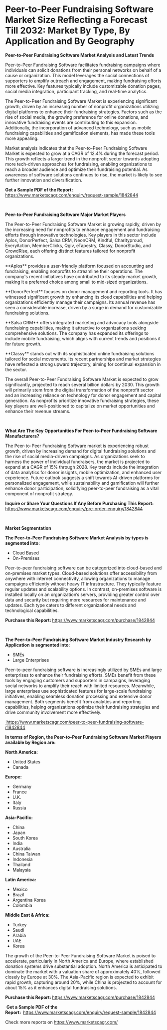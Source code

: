 <p><h1>Peer-to-Peer Fundraising Software Market Size Reflecting a Forecast Till 2032: Market By Type, By Application and By Geography</h1></p><p><strong>Peer-to-Peer Fundraising Software Market Analysis and Latest Trends</strong></p>
<p><p>Peer-to-Peer Fundraising Software facilitates fundraising campaigns where individuals can solicit donations from their personal networks on behalf of a cause or organization. This model leverages the social connections of supporters to amplify outreach and engagement, making fundraising efforts more effective. Key features typically include customizable donation pages, social media integration, participant tracking, and real-time analytics.</p><p>The Peer-to-Peer Fundraising Software Market is experiencing significant growth, driven by an increasing number of nonprofit organizations utilizing digital platforms to enhance their fundraising strategies. Factors such as the rise of social media, the growing preference for online donations, and innovative fundraising events are contributing to this expansion. Additionally, the incorporation of advanced technology, such as mobile fundraising capabilities and gamification elements, has made these tools more appealing.</p><p>Market analysis indicates that the Peer-to-Peer Fundraising Software Market is expected to grow at a CAGR of 12.4% during the forecast period. This growth reflects a larger trend in the nonprofit sector towards adopting more tech-driven approaches for fundraising, enabling organizations to reach a broader audience and optimize their fundraising potential. As awareness of software solutions continues to rise, the market is likely to see further innovation and diversification.</p></p>
<p><strong>Get a Sample PDF of the Report:&nbsp;</strong> <a href="https://www.marketscagr.com/enquiry/request-sample/1842844?utm_campaign=3189&utm_medium=2&utm_source=Github&utm_content=ia&utm_term=26032025&utm_id=peer-to-peer-fundraising-software">https://www.marketscagr.com/enquiry/request-sample/1842844</a></p>
<p>&nbsp;</p>
<p><strong>Peer-to-Peer Fundraising Software Major Market Players</strong></p>
<p><p>The Peer-to-Peer Fundraising Software Market is growing rapidly, driven by the increasing need for nonprofits to enhance engagement and fundraising efforts through innovative technologies. Key players in this sector include Aplos, DonorPerfect, Salsa CRM, NeonCRM, Kindful, Charityproud, EveryAction, MemberClicks, Qgiv, eTapestry, Classy, DonorStudio, and CrowdRise, each offering distinct features tailored for nonprofit organizations.</p><p>**Aplos** provides a user-friendly platform focused on accounting and fundraising, enabling nonprofits to streamline their operations. The company's recent initiatives have contributed to its steady market growth, making it a preferred choice among small to mid-sized organizations.</p><p>**DonorPerfect** focuses on donor management and reporting tools. It has witnessed significant growth by enhancing its cloud capabilities and helping organizations efficiently manage their campaigns. Its annual revenue has seen a considerable increase, driven by a surge in demand for customizable fundraising solutions.</p><p>**Salsa CRM** offers integrated marketing and advocacy tools alongside fundraising capabilities, making it attractive to organizations seeking comprehensive solutions. The company has expanded its offerings to include mobile fundraising, which aligns with current trends and positions it for future growth.</p><p>**Classy** stands out with its sophisticated online fundraising solutions tailored for social movements. Its recent partnerships and market strategies have reflected a strong upward trajectory, aiming for continual expansion in the sector.</p><p>The overall Peer-to-Peer Fundraising Software Market is expected to grow significantly, projected to reach several billion dollars by 2030. This growth will primarily stem from the digital transformation of the nonprofit sector and an increasing reliance on technology for donor engagement and capital generation. As nonprofits prioritize innovative fundraising strategies, these key players are well-positioned to capitalize on market opportunities and enhance their revenue streams.</p></p>
<p>&nbsp;</p>
<p><strong>What Are The Key Opportunities For Peer-to-Peer Fundraising Software Manufacturers?</strong></p>
<p><p>The Peer-to-Peer Fundraising Software market is experiencing robust growth, driven by increasing demand for digital fundraising solutions and the rise of social media-driven campaigns. As organizations seek to harness the power of individual fundraisers, the market is projected to expand at a CAGR of 15% through 2028. Key trends include the integration of data analytics for donor insights, mobile optimization, and enhanced user experience. Future outlook suggests a shift towards AI-driven platforms for personalized engagement, while sustainability and gamification will further enhance donor participation, solidifying peer-to-peer fundraising as a vital component of nonprofit strategy.</p></p>
<p><strong>Inquire or Share Your Questions If Any Before Purchasing This Report:</strong> <a href="https://www.marketscagr.com/enquiry/pre-order-enquiry/1842844?utm_campaign=3189&utm_medium=2&utm_source=Github&utm_content=ia&utm_term=26032025&utm_id=peer-to-peer-fundraising-software">https://www.marketscagr.com/enquiry/pre-order-enquiry/1842844</a></p>
<p>&nbsp;</p>
<p><strong>Market Segmentation</strong></p>
<p><strong>The Peer-to-Peer Fundraising Software Market Analysis by types is segmented into:</strong></p>
<p><ul><li>Cloud Based</li><li>On-Premises</li></ul></p>
<p><p>Peer-to-peer fundraising software can be categorized into cloud-based and on-premises market types. Cloud-based solutions offer accessibility from anywhere with internet connectivity, allowing organizations to manage campaigns efficiently without heavy IT infrastructure. They typically feature regular updates and scalability options. In contrast, on-premises software is installed locally on an organization’s servers, providing greater control over data and security but requiring more resources for maintenance and updates. Each type caters to different organizational needs and technological capabilities.</p></p>
<p><strong>Purchase this Report:&nbsp;</strong><a href="https://www.marketscagr.com/purchase/1842844?utm_campaign=3189&utm_medium=2&utm_source=Github&utm_content=ia&utm_term=26032025&utm_id=peer-to-peer-fundraising-software">https://www.marketscagr.com/purchase/1842844</a></p>
<p>&nbsp;</p>
<p><strong>The Peer-to-Peer Fundraising Software Market Industry Research by Application is segmented into:</strong></p>
<p><ul><li>SMEs</li><li>Large Enterprises</li></ul></p>
<p><p>Peer-to-peer fundraising software is increasingly utilized by SMEs and large enterprises to enhance their fundraising efforts. SMEs benefit from these tools by engaging customers and supporters in campaigns, leveraging social networks to amplify their reach with limited resources. Meanwhile, large enterprises use sophisticated features for large-scale fundraising initiatives, enabling seamless donation processing and extensive donor management. Both segments benefit from analytics and reporting capabilities, helping organizations optimize their fundraising strategies and drive community involvement more effectively.</p></p>
<p><a href="https://www.marketscagr.com/peer-to-peer-fundraising-software-r1842844?utm_campaign=3189&utm_medium=2&utm_source=Github&utm_content=ia&utm_term=26032025&utm_id=peer-to-peer-fundraising-software">&nbsp;https://www.marketscagr.com/peer-to-peer-fundraising-software-r1842844</a></p>
<p><strong>In terms of Region, the Peer-to-Peer Fundraising Software Market Players available by Region are:</strong></p>
<p>
    <p> <strong> North America: </strong>
        <ul>
            <li>United States</li>
            <li>Canada</li>
        </ul>
        </p> 
    <p> <strong> Europe: </strong>
        <ul>
            <li>Germany</li>
            <li>France</li>
            <li>U.K.</li>
            <li>Italy</li>
            <li>Russia</li>
        </ul>
        </p> 
    <p> <strong> Asia-Pacific: </strong>
        <ul>
            <li>China</li>
            <li>Japan</li>
            <li>South Korea</li>
            <li>India</li>
            <li>Australia</li>
            <li>China Taiwan</li>
            <li>Indonesia</li>
            <li>Thailand</li>
            <li>Malaysia</li>
        </ul>
        </p> 
    <p> <strong> Latin America: </strong>
        <ul>
            <li>Mexico</li>
            <li>Brazil</li>
            <li>Argentina Korea</li>
            <li>Colombia</li>
        </ul>
        </p> 
    <p> <strong> Middle East & Africa: </strong>
        <ul>
            <li>Turkey</li>
            <li>Saudi</li>
            <li>Arabia</li>
            <li>UAE</li>
            <li>Korea</li>
        </ul>
    </p>
    </p>
<p><p>The growth of the Peer-to-Peer Fundraising Software Market is poised to accelerate, particularly in North America and Europe, where established donation systems drive substantial adoption. North America is anticipated to dominate the market with a valuation share of approximately 40%, followed closely by Europe at 30%. The Asia-Pacific region is expected to exhibit rapid growth, capturing around 20%, while China is projected to account for about 15% as it enhances digital fundraising solutions.</p></p>
<p><strong>Purchase this Report: </strong><a href="https://www.marketscagr.com/purchase/1842844?utm_campaign=3189&utm_medium=2&utm_source=Github&utm_content=ia&utm_term=26032025&utm_id=peer-to-peer-fundraising-software">https://www.marketscagr.com/purchase/1842844</a></p>
<p>&nbsp;<strong>Get a Sample PDF of the Report:&nbsp;&nbsp;</strong><a href="https://www.marketscagr.com/enquiry/request-sample/1842844?utm_campaign=3189&utm_medium=2&utm_source=Github&utm_content=ia&utm_term=26032025&utm_id=peer-to-peer-fundraising-software">https://www.marketscagr.com/enquiry/request-sample/1842844</a></p>
<p><strong></strong></p>
<p>Check more reports on <a href="https://www.marketscagr.com/?utm_campaign=3189&utm_medium=2&utm_source=Github&utm_content=ia&utm_term=26032025&utm_id=peer-to-peer-fundraising-software">https://www.marketscagr.com/</a></p>